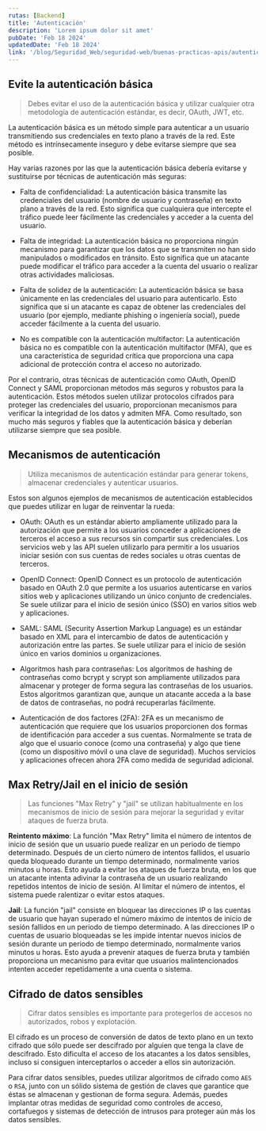 ```yaml
---
rutas: [Backend]
title: 'Autenticación'
description: 'Lorem ipsum dolor sit amet'
pubDate: 'Feb 18 2024'
updatedDate: 'Feb 18 2024'
link: '/blog/Seguridad_Web/seguridad-web/buenas-practicas-apis/autenticacion'
---
```


## Evite la autenticación básica
> Debes evitar el uso de la autenticación básica y utilizar cualquier otra metodología de autenticación estándar, es decir, OAuth, JWT, etc.

La autenticación básica es un método simple para autenticar a un usuario transmitiendo sus credenciales en texto plano a través de la red. Este método es intrínsecamente inseguro y debe evitarse siempre que sea posible.

Hay varias razones por las que la autenticación básica debería evitarse y sustituirse por técnicas de autenticación más seguras:

* Falta de confidencialidad: La autenticación básica transmite las credenciales del usuario (nombre de usuario y contraseña) en texto plano a través de la red. Esto significa que cualquiera que intercepte el tráfico puede leer fácilmente las credenciales y acceder a la cuenta del usuario.

* Falta de integridad: La autenticación básica no proporciona ningún mecanismo para garantizar que los datos que se transmiten no han sido manipulados o modificados en tránsito. Esto significa que un atacante puede modificar el tráfico para acceder a la cuenta del usuario o realizar otras actividades maliciosas.

* Falta de solidez de la autenticación: La autenticación básica se basa únicamente en las credenciales del usuario para autenticarlo. Esto significa que si un atacante es capaz de obtener las credenciales del usuario (por ejemplo, mediante phishing o ingeniería social), puede acceder fácilmente a la cuenta del usuario.

* No es compatible con la autenticación multifactor: La autenticación básica no es compatible con la autenticación multifactor (MFA), que es una característica de seguridad crítica que proporciona una capa adicional de protección contra el acceso no autorizado.

Por el contrario, otras técnicas de autenticación como OAuth, OpenID Connect y SAML proporcionan métodos más seguros y robustos para la autenticación. Estos métodos suelen utilizar protocolos cifrados para proteger las credenciales del usuario, proporcionan mecanismos para verificar la integridad de los datos y admiten MFA. Como resultado, son mucho más seguros y fiables que la autenticación básica y deberían utilizarse siempre que sea posible.

## Mecanismos de autenticación
> Utiliza mecanismos de autenticación estándar para generar tokens, almacenar credenciales y autenticar usuarios.

Estos son algunos ejemplos de mecanismos de autenticación establecidos que puedes utilizar en lugar de reinventar la rueda:

* OAuth: OAuth es un estándar abierto ampliamente utilizado para la autorización que permite a los usuarios conceder a aplicaciones de terceros el acceso a sus recursos sin compartir sus credenciales. Los servicios web y las API suelen utilizarlo para permitir a los usuarios iniciar sesión con sus cuentas de redes sociales u otras cuentas de terceros.

* OpenID Connect: OpenID Connect es un protocolo de autenticación basado en OAuth 2.0 que permite a los usuarios autenticarse en varios sitios web y aplicaciones utilizando un único conjunto de credenciales. Se suele utilizar para el inicio de sesión único (SSO) en varios sitios web y aplicaciones.

* SAML: SAML (Security Assertion Markup Language) es un estándar basado en XML para el intercambio de datos de autenticación y autorización entre las partes. Se suele utilizar para el inicio de sesión único en varios dominios u organizaciones.

* Algoritmos hash para contraseñas: Los algoritmos de hashing de contraseñas como bcrypt y scrypt son ampliamente utilizados para almacenar y proteger de forma segura las contraseñas de los usuarios. Estos algoritmos garantizan que, aunque un atacante acceda a la base de datos de contraseñas, no podrá recuperarlas fácilmente.

* Autenticación de dos factores (2FA): 2FA es un mecanismo de autenticación que requiere que los usuarios proporcionen dos formas de identificación para acceder a sus cuentas. Normalmente se trata de algo que el usuario conoce (como una contraseña) y algo que tiene (como un dispositivo móvil o una clave de seguridad). Muchos servicios y aplicaciones ofrecen ahora 2FA como medida de seguridad adicional.

## Max Retry/Jail en el inicio de sesión
> Las funciones "Max Retry" y "jail" se utilizan habitualmente en los mecanismos de inicio de sesión para mejorar la seguridad y evitar ataques de fuerza bruta.

**Reintento máximo**: La función "Max Retry" limita el número de intentos de inicio de sesión que un usuario puede realizar en un periodo de tiempo determinado. Después de un cierto número de intentos fallidos, el usuario queda bloqueado durante un tiempo determinado, normalmente varios minutos u horas. Esto ayuda a evitar los ataques de fuerza bruta, en los que un atacante intenta adivinar la contraseña de un usuario realizando repetidos intentos de inicio de sesión. Al limitar el número de intentos, el sistema puede ralentizar o evitar estos ataques.

**Jail**: La función "jail" consiste en bloquear las direcciones IP o las cuentas de usuario que hayan superado el número máximo de intentos de inicio de sesión fallidos en un periodo de tiempo determinado. A las direcciones IP o cuentas de usuario bloqueadas se les impide intentar nuevos inicios de sesión durante un periodo de tiempo determinado, normalmente varios minutos u horas. Esto ayuda a prevenir ataques de fuerza bruta y también proporciona un mecanismo para evitar que usuarios malintencionados intenten acceder repetidamente a una cuenta o sistema.

## Cifrado de datos sensibles
> Cifrar datos sensibles es importante para protegerlos de accesos no autorizados, robos y explotación.

El cifrado es un proceso de conversión de datos de texto plano en un texto cifrado que sólo puede ser descifrado por alguien que tenga la clave de descifrado. Esto dificulta el acceso de los atacantes a los datos sensibles, incluso si consiguen interceptarlos o acceder a ellos sin autorización.

Para cifrar datos sensibles, puedes utilizar algoritmos de cifrado como `AES` o `RSA`, junto con un sólido sistema de gestión de claves que garantice que éstas se almacenan y gestionan de forma segura. Además, puedes implantar otras medidas de seguridad como controles de acceso, cortafuegos y sistemas de detección de intrusos para proteger aún más los datos sensibles.